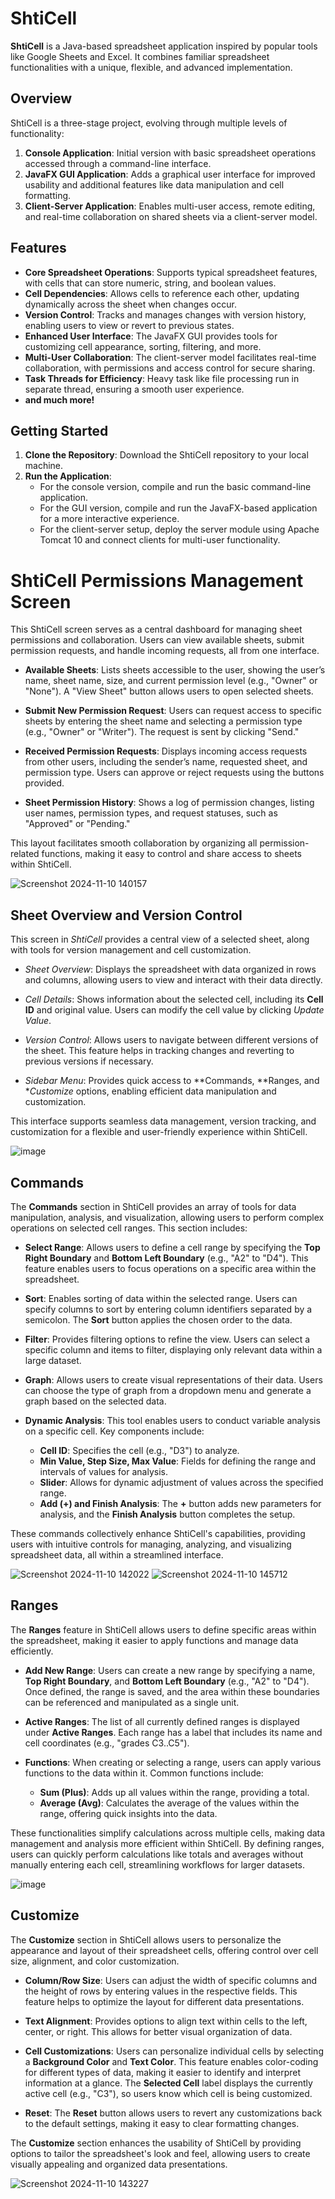 # ShtiCell

**ShtiCell** is a Java-based spreadsheet application inspired by popular tools like Google Sheets and Excel. It combines familiar spreadsheet functionalities with a unique, flexible, and advanced implementation.

## Overview

ShtiCell is a three-stage project, evolving through multiple levels of functionality:

1. **Console Application**: Initial version with basic spreadsheet operations accessed through a command-line interface.
2. **JavaFX GUI Application**: Adds a graphical user interface for improved usability and additional features like data manipulation and cell formatting.
3. **Client-Server Application**: Enables multi-user access, remote editing, and real-time collaboration on shared sheets via a client-server model.

## Features

- **Core Spreadsheet Operations**: Supports typical spreadsheet features, with cells that can store numeric, string, and boolean values.
- **Cell Dependencies**: Allows cells to reference each other, updating dynamically across the sheet when changes occur.
- **Version Control**: Tracks and manages changes with version history, enabling users to view or revert to previous states.
- **Enhanced User Interface**: The JavaFX GUI provides tools for customizing cell appearance, sorting, filtering, and more.
- **Multi-User Collaboration**: The client-server model facilitates real-time collaboration, with permissions and access control for secure sharing.
- **Task Threads for Efficiency**: Heavy task like file processing run in separate thread, ensuring a smooth user experience.
- **and much more!**

## Getting Started

1. **Clone the Repository**: Download the ShtiCell repository to your local machine.
2. **Run the Application**:
   - For the console version, compile and run the basic command-line application.
   - For the GUI version, compile and run the JavaFX-based application for a more interactive experience.
   - For the client-server setup, deploy the server module using Apache Tomcat 10 and connect clients for multi-user functionality.

       

# ShtiCell Permissions Management Screen

This ShtiCell screen serves as a central dashboard for managing sheet permissions and collaboration. Users can view available sheets, submit permission requests, and handle incoming requests, all from one interface.

- **Available Sheets**: Lists sheets accessible to the user, showing the user’s name, sheet name, size, and current permission level (e.g., "Owner" or "None"). A "View Sheet" button allows users to open selected sheets.

- **Submit New Permission Request**: Users can request access to specific sheets by entering the sheet name and selecting a permission type (e.g., "Owner" or "Writer"). The request is sent by clicking "Send."

- **Received Permission Requests**: Displays incoming access requests from other users, including the sender’s name, requested sheet, and permission type. Users can approve or reject requests using the buttons provided.

- **Sheet Permission History**: Shows a log of permission changes, listing user names, permission types, and request statuses, such as "Approved" or "Pending."

This layout facilitates smooth collaboration by organizing all permission-related functions, making it easy to control and share access to sheets within ShtiCell.

  ![Screenshot 2024-11-10 140157](https://github.com/user-attachments/assets/c2b342a0-8069-4774-bf62-4efa095e58fa)

## Sheet Overview and Version Control

This screen in *ShtiCell* provides a central view of a selected sheet, along with tools for version management and cell customization.

- *Sheet Overview*: Displays the spreadsheet with data organized in rows and columns, allowing users to view and interact with their data directly.

- *Cell Details*: Shows information about the selected cell, including its **Cell ID** and original value. Users can modify the cell value by clicking *Update Value*.

- *Version Control*: Allows users to navigate between different versions of the sheet. This feature helps in tracking changes and reverting to previous versions if necessary.

- *Sidebar Menu*: Provides quick access to **Commands, **Ranges, and **Customize* options, enabling efficient data manipulation and customization.

This interface supports seamless data management, version tracking, and customization for a flexible and user-friendly experience within ShtiCell.

![image](https://github.com/user-attachments/assets/d36aa1bf-b3d4-4ebc-9942-ec91cda035f5)

## Commands

The **Commands** section in ShtiCell provides an array of tools for data manipulation, analysis, and visualization, allowing users to perform complex operations on selected cell ranges. This section includes:

- **Select Range**: Allows users to define a cell range by specifying the **Top Right Boundary** and **Bottom Left Boundary** (e.g., "A2" to "D4"). This feature enables users to focus operations on a specific area within the spreadsheet.

- **Sort**: Enables sorting of data within the selected range. Users can specify columns to sort by entering column identifiers separated by a semicolon. The **Sort** button applies the chosen order to the data.

- **Filter**: Provides filtering options to refine the view. Users can select a specific column and items to filter, displaying only relevant data within a large dataset.

- **Graph**: Allows users to create visual representations of their data. Users can choose the type of graph from a dropdown menu and generate a graph based on the selected data.

- **Dynamic Analysis**: This tool enables users to conduct variable analysis on a specific cell. Key components include:
  - **Cell ID**: Specifies the cell (e.g., "D3") to analyze.
  - **Min Value, Step Size, Max Value**: Fields for defining the range and intervals of values for analysis.
  - **Slider**: Allows for dynamic adjustment of values across the specified range.
  - **Add (+) and Finish Analysis**: The **+** button adds new parameters for analysis, and the **Finish Analysis** button completes the setup.

These commands collectively enhance ShtiCell's capabilities, providing users with intuitive controls for managing, analyzing, and visualizing spreadsheet data, all within a streamlined interface.

![Screenshot 2024-11-10 142022](https://github.com/user-attachments/assets/51bb2632-f128-4cda-a38e-4f0efd591bf0)
![Screenshot 2024-11-10 145712](https://github.com/user-attachments/assets/f08e1287-8def-48a2-b910-045819fe4be8)

## Ranges

The **Ranges** feature in ShtiCell allows users to define specific areas within the spreadsheet, making it easier to apply functions and manage data efficiently.

- **Add New Range**: Users can create a new range by specifying a name, **Top Right Boundary**, and **Bottom Left Boundary** (e.g., "A2" to "D4"). Once defined, the range is saved, and the area within these boundaries can be referenced and manipulated as a single unit.

- **Active Ranges**: The list of all currently defined ranges is displayed under **Active Ranges**. Each range has a label that includes its name and cell coordinates (e.g., "grades C3..C5").

- **Functions**: When creating or selecting a range, users can apply various functions to the data within it. Common functions include:
  - **Sum (Plus)**: Adds up all values within the range, providing a total.
  - **Average (Avg)**: Calculates the average of the values within the range, offering quick insights into the data.

These functionalities simplify calculations across multiple cells, making data management and analysis more efficient within ShtiCell. By defining ranges, users can quickly perform calculations like totals and averages without manually entering each cell, streamlining workflows for larger datasets.

![image](https://github.com/user-attachments/assets/61d1758e-9c3d-4598-b75f-6f8a4bec39a3)

## Customize

The **Customize** section in ShtiCell allows users to personalize the appearance and layout of their spreadsheet cells, offering control over cell size, alignment, and color customization.

- **Column/Row Size**: Users can adjust the width of specific columns and the height of rows by entering values in the respective fields. This feature helps to optimize the layout for different data presentations.

- **Text Alignment**: Provides options to align text within cells to the left, center, or right. This allows for better visual organization of data.

- **Cell Customizations**: Users can personalize individual cells by selecting a **Background Color** and **Text Color**. This feature enables color-coding for different types of data, making it easier to identify and interpret information at a glance. The **Selected Cell** label displays the currently active cell (e.g., "C3"), so users know which cell is being customized.

- **Reset**: The **Reset** button allows users to revert any customizations back to the default settings, making it easy to clear formatting changes.

The **Customize** section enhances the usability of ShtiCell by providing options to tailor the spreadsheet's look and feel, allowing users to create visually appealing and organized data presentations.

![Screenshot 2024-11-10 143227](https://github.com/user-attachments/assets/89da4cbe-66c4-4f6f-a49d-8defe10f87ad)


